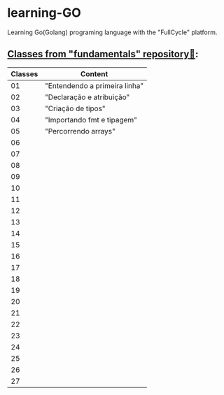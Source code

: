 # learning-GO
Learning Go(Golang) programing language with the "FullCycle" platform.

## [Classes from "fundamentals" repository🔗](fundamentals/):

| Classes  | Content |
| ------------- | ------------- |
| 01  | "Entendendo a primeira linha"  |
| 02  | "Declaração e atribuição"      |
| 03  | "Criação de tipos"             |
| 04  | "Importando fmt e tipagem"     |
| 05  | "Percorrendo arrays"           |
| 06  |               |
| 07  |               |
| 08  |               |
| 09  |               |
| 10  |               |
| 11  |               |
| 12  |               |
| 13  |               |
| 14  |               |
| 15  |               |
| 16  |               |
| 17  |               |
| 18  |               |
| 19  |               |
| 20  |               |
| 21  |               |
| 22  |               |
| 23  |               |
| 24  |               |
| 25  |               |
| 26  |               |
| 27  |               |
